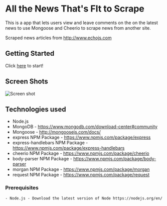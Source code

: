 # All the News That's FIt to Scrape

This is a app that lets users view and leave comments on the on the latest news to use Mongoose and Cheerio to scrape news from another site.

Scraped news articles from http://www.echojs.com

## Getting Started
Click <a href="h">here</a> to start!

## Screen Shots
![Screen shot]()


## Technologies used
- Node.js
- MongoDB - https://www.mongodb.com/download-center#community
- Mongoose - http://mongoosejs.com/docs/
- express NPM Package - https://www.npmjs.com/package/express
- express-handlebars NPM Package - https://www.npmjs.com/package/express-handlebars
- cheerio NPM Package - https://www.npmjs.com/package/cheerio
- body-parser NPM Package - https://www.npmjs.com/package/body-parser
- morgan NPM Package - https://www.npmjs.com/package/morgan
- request NPM Package - https://www.npmjs.com/package/request

### Prerequisites

```
- Node.js - Download the latest version of Node https://nodejs.org/en/

```



